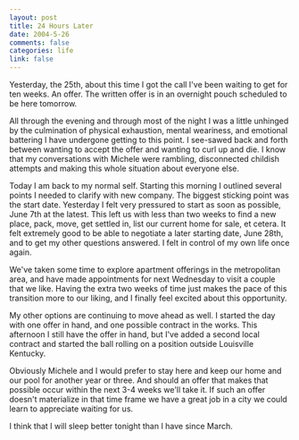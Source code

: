```yaml
--- 
layout: post
title: 24 Hours Later
date: 2004-5-26
comments: false
categories: life
link: false
---
```

Yesterday, the 25th, about this time I got the call I've been waiting to get for ten weeks. An offer. The written offer is in an overnight pouch scheduled to be here tomorrow.

All through the evening and through most of the night I was a little unhinged by the culmination of physical exhaustion, mental weariness, and emotional battering I have undergone getting to this point. I see-sawed back and forth between wanting to accept the offer and wanting to curl up and die. I know that my conversations with Michele were rambling, disconnected childish attempts and making this whole situation about everyone else.

Today I am back to my normal self. Starting this morning I outlined several points I needed to clarify with new company. The biggest sticking point was the start date. Yesterday I felt very pressured to start as soon as possible, June 7th at the latest. This left us with less than two weeks to find a new place, pack, move, get settled in, list our current home for sale, et cetera. It felt extremely good to be able to negotiate a later starting date, June 28th, and to get my other questions answered. I felt in control of my own life once again.

We've taken some time to explore apartment offerings in the metropolitan area, and have made appointments for next Wednesday to visit a couple that we like. Having the extra two weeks of time just makes the pace of this transition more to our liking, and I finally feel excited about this opportunity.

My other options are continuing to move ahead as well. I started the day with one offer in hand, and one possible contract in the works. This afternoon I still have the offer in hand, but I've added a second local contract and started the ball rolling on a position outside Louisville Kentucky.

Obviously Michele and I would prefer to stay here and keep our home and our pool for another year or three. And should an offer that makes that possible occur within the next 3-4 weeks we'll take it. If such an offer doesn't materialize in that time frame we have a great job in a city we could learn to appreciate waiting for us.

I think that I will sleep better tonight than I have since March.
